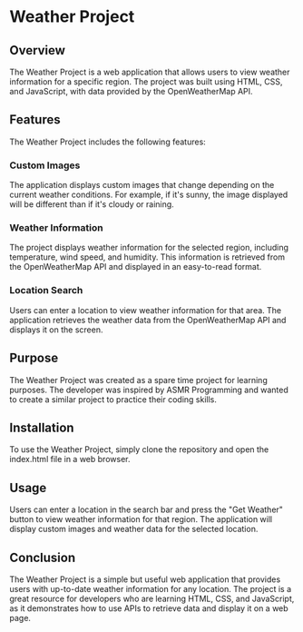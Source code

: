 # Weather Project
## Overview
The Weather Project is a web application that allows users to view weather information for a specific region. The project was built using HTML, CSS, and JavaScript, with data provided by the OpenWeatherMap API.

## Features
The Weather Project includes the following features:

### Custom Images
The application displays custom images that change depending on the current weather conditions. For example, if it's sunny, the image displayed will be different than if it's cloudy or raining.

### Weather Information
The project displays weather information for the selected region, including temperature, wind speed, and humidity. This information is retrieved from the OpenWeatherMap API and displayed in an easy-to-read format.

### Location Search
Users can enter a location to view weather information for that area. The application retrieves the weather data from the OpenWeatherMap API and displays it on the screen.

## Purpose
The Weather Project was created as a spare time project for learning purposes. The developer was inspired by ASMR Programming and wanted to create a similar project to practice their coding skills.

## Installation
To use the Weather Project, simply clone the repository and open the index.html file in a web browser.

## Usage
Users can enter a location in the search bar and press the "Get Weather" button to view weather information for that region. The application will display custom images and weather data for the selected location.

## Conclusion
The Weather Project is a simple but useful web application that provides users with up-to-date weather information for any location. The project is a great resource for developers who are learning HTML, CSS, and JavaScript, as it demonstrates how to use APIs to retrieve data and display it on a web page.

